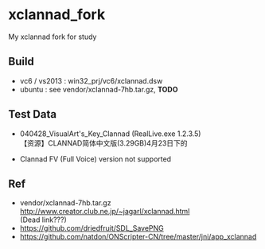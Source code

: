 ﻿# xclannad_fork  
My xclannad fork for study  

## Build  
* vc6 / vs2013 : win32_prj/vc6/xclannad.dsw  
* ubuntu : see vendor/xclannad-7hb.tar.gz, **TODO**    

## Test Data  
* 040428_VisualArt's_Key_Clannad (RealLive.exe 1.2.3.5)      
【资源】CLANNAD简体中文版(3.29GB)4月23日下的  

* Clannad FV (Full Voice) version not supported  

## Ref  
* vendor/xclannad-7hb.tar.gz  
http://www.creator.club.ne.jp/~jagarl/xclannad.html  
(Dead link???)  
* https://github.com/driedfruit/SDL_SavePNG  
* https://github.com/natdon/ONScripter-CN/tree/master/jni/app_xclannad  
